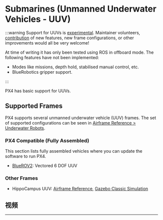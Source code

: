 # Submarines (Unmanned Underwater Vehicles - UUV)

<LinkedBadge type="warning" text="Experimental" url="../airframes/#experimental-vehicles"/>

:::warning
Support for UUVs is [experimental](../airframes/index.md#experimental-vehicles).
Maintainer volunteers, [contribution](../contribute/index.md) of new features, new frame configurations, or other improvements would all be very welcome!

At time of writing it has only been tested using ROS in offboard mode.
The following features have not been implemented:

- Modes like missions, depth hold, stabilised manual control, etc.
- BlueRobotics gripper support.

:::

PX4 has basic support for UUVs.

## Supported Frames

PX4 supports several unmanned underwater vehicle (UUV) frames.
The set of supported configurations can be seen in [Airframe Reference > Underwater Robots](../airframes/airframe_reference.md#underwater-robot).

### PX4 Compatible (Fully Assembled)

This section lists fully assembled vehicles where you can update the software to run PX4.

- [BlueROV2](../frames_sub/bluerov2.md): Vectored 6 DOF UUV

### Other Frames

- HippoCampus UUV: [Airframe Reference](../airframes/airframe_reference.md#underwater_robot_underwater_robot_hippocampus_uuv_%28unmanned_underwater_vehicle%29), [Gazebo Classic Simulation](../sim_gazebo_classic/vehicles.md#hippocampus-tuhh-uuv)

## 视频

<lite-youtube videoid="1sUaURmlmT8" title="PX4 on BlueRov Demo"/>

---

<lite-youtube videoid="xSXSoUK-iBM" title="Hippocampus UUV in PX4 SITL Gazebo"/>
